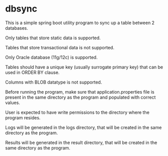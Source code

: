 # dbsync

This is a simple spring boot utility program to sync up a table between 2 databases. 

Only tables that store static data is supported.

Tables that store transactional data is not supported.

Only Oracle database (11g/12c) is supported. 

Tables should have a unique key (usually surrogate primary key) that can be used in ORDER BY clause.

Columns with BLOB datatype is not supported.

Before running the program, make sure that application.properties file is present in the same directory as the program and populated with correct values.

User is expected to have write permissions to the directory where the program resides.

Logs will be generated in the logs directory, that will be created in the same directory as the program.

Results will be generated in the result directory, that will be created in the same directory as the program.
